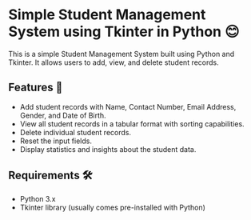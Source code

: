 # Simple Student Management System using Tkinter in Python 😊

This is a simple Student Management System built using Python and Tkinter. It allows users to add, view, and delete student records.

## Features 🚀

- Add student records with Name, Contact Number, Email Address, Gender, and Date of Birth.
- View all student records in a tabular format with sorting capabilities.
- Delete individual student records.
- Reset the input fields.
- Display statistics and insights about the student data.

## Requirements 🛠️

- Python 3.x
- Tkinter library (usually comes pre-installed with Python)
